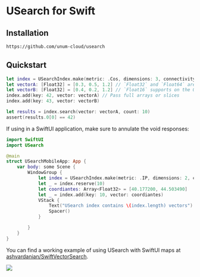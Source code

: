 # USearch for Swift

## Installation

```txt
https://github.com/unum-cloud/usearch
```

## Quickstart

```swift
let index = USearchIndex.make(metric: .Cos, dimensions: 3, connectivity: 8)
let vectorA: [Float32] = [0.3, 0.5, 1.2] // `Float32` and `Float64` are always supported
let vectorB: [Float32] = [0.4, 0.2, 1.2] // `Float16` supports on the OS & hardware version
index.add(key: 42, vector: vectorA) // Pass full arrays or slices
index.add(key: 43, vector: vectorB)

let results = index.search(vector: vectorA, count: 10)
assert(results.0[0] == 42)
```

If using in a SwiftUI application, make sure to annulate the void responses:

```swift
import SwiftUI
import USearch

@main
struct USearchMobileApp: App {
    var body: some Scene {
        WindowGroup {
            let index = USearchIndex.make(metric: .IP, dimensions: 2, connectivity: 16, quantization: .F32)
            let _ = index.reserve(10)
            let coordiantes: Array<Float32> = [40.177200, 44.503490]
            let _ = index.add(key: 10, vector: coordiantes)            
            VStack {
                Text("USearch index contains \(index.length) vectors")
                Spacer()
            }

        }
    }
}
```

You can find a working example of using USearch with SwiftUI maps at [ashvardanian/SwiftVectorSearch](https://github.com/ashvardanian/SwiftVectorSearch).

[![](https://media.githubusercontent.com/media/ashvardanian/SwiftVectorSearch/main/USearch%2BSwiftUI.gif)](https://github.com/ashvardanian/SwiftVectorSearch)
